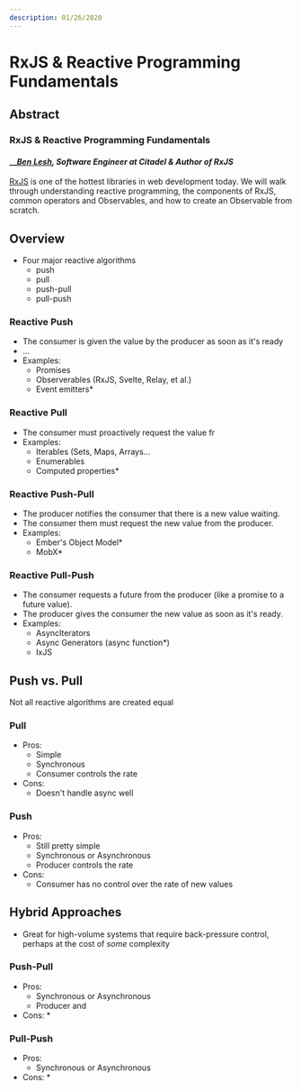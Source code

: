 ```yaml
---
description: 01/26/2020
---
```


# RxJS & Reactive Programming Fundamentals

## Abstract

### RxJS & Reactive Programming Fundamentals

#### \_\_[_Ben Lesh_](https://twitter.com/BenLesh)_, Software Engineer at Citadel & Author of RxJS_

[RxJS](https://rxjs.dev/guide/overview) is one of the hottest libraries in web development today. We will walk through understanding reactive programming, the components of RxJS, common operators and Observables, and how to create an Observable from scratch.

## Overview

* Four major reactive algorithms
  * push
  * pull
  * push-pull
  * pull-push

### Reactive Push

* The consumer is given the value by the producer as soon as it's ready
* ...
* Examples:
  * Promises
  * Observerables \(RxJS, Svelte, Relay, et al.\)
  * Event emitters\*

### Reactive Pull

* The consumer must proactively request the value fr
* Examples:
  * Iterables \(Sets, Maps, Arrays...
  * Enumerables
  * Computed properties\*

### Reactive Push-Pull

* The producer notifies the consumer that there is a new value waiting.
* The consumer them must request the new value from the producer.
* Examples:
  * Ember's Object Model\*
  * MobX\*

### Reactive Pull-Push

* The consumer requests a future from the producer \(like a promise to a future value\).
* The producer gives the consumer the new value as soon as it's ready.
* Examples:
  * AsyncIterators
  * Async Generators \(async function\*\)
  * IxJS

## Push vs. Pull

Not all reactive algorithms are created equal

### Pull

* Pros:
  * Simple
  * Synchronous
  * Consumer controls the rate
* Cons:
  * Doesn't handle async well

### Push

* Pros:
  * Still pretty simple
  * Synchronous or Asynchronous
  * Producer controls the rate
* Cons:
  * Consumer has no control over the rate of new values

## Hybrid Approaches

* Great for high-volume systems that require back-pressure control, perhaps at the cost of _some_ complexity

### Push-Pull

* Pros:
  * Synchronous or Asynchronous
  * Producer and 
* Cons:
  * 

### Pull-Push

* Pros:
  * Synchronous or Asynchronous
* Cons:
  * 



